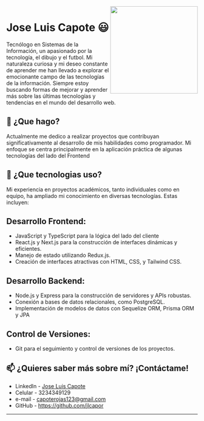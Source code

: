 <img align='right' src="https://media.giphy.com/media/M9gbBd9nbDrOTu1Mqx/giphy.gif" width="230">

# Jose Luis Capote 😃
Tecnólogo en Sistemas de la Información, un apasionado por la tecnología, el dibujo y el futbol. Mi naturaleza curiosa y mi deseo constante de aprender me han llevado a explorar el emocionante campo de las tecnologías de la información. Siempre estoy buscando formas de mejorar y aprender más sobre las últimas tecnologías y tendencias en el mundo del desarrollo web. 


## 🧐 ¿Que hago?
Actualmente me dedico a realizar proyectos que contribuyan significativamente al desarrollo de mis habilidades como programador. Mi enfoque se centra principalmente en la aplicación práctica de algunas tecnologías del lado del Frontend


## 👯 ¿Que tecnologias uso?
Mi experiencia en proyectos académicos, tanto individuales como en equipo, ha ampliado mi conocimiento en diversas tecnologías. Estas incluyen:
## Desarrollo Frontend:
- JavaScript y TypeScript para la lógica del lado del cliente
- React.js y Next.js para la construcción de interfaces dinámicas y eficientes.
- Manejo de estado utilizando Redux.js.
- Creación de interfaces atractivas con HTML, CSS, y Tailwind CSS.

## Desarrollo Backend:
- Node.js y Express para la construcción de servidores y APIs robustas.
- Conexión a bases de datos relacionales, como PostgreSQL.
- Implementación de modelos de datos con Sequelize ORM, Prisma ORM y JPA

## Control de Versiones:
- Git para el seguimiento y control de versiones de los proyectos.


## 📫 ¿Quieres saber más sobre mí? ¡Contáctame!
- LinkedIn - [Jose Luis Capote](https://www.linkedin.com/in/jose-luis-capote/)
- Celular -  3234349129
- e-mail - capoterojas123@gmail.com
- GitHub -  https://github.com/jlcapor


---
<!--
**jlcapor/jlcapor** is a ✨ _special_ ✨ repository because its `README.md` (this file) appears on your GitHub profile.

Here are some ideas to get you started:

- 🔭 I’m currently working on ...
- 🌱 I’m currently learning ...
- 👯 I’m looking to collaborate on ...
- 🤔 I’m looking for help with ...
- 💬 Ask me about ...
- 📫 How to reach me: ...
- 😄 Pronouns: ...
- ⚡ Fun fact: ...
-->

